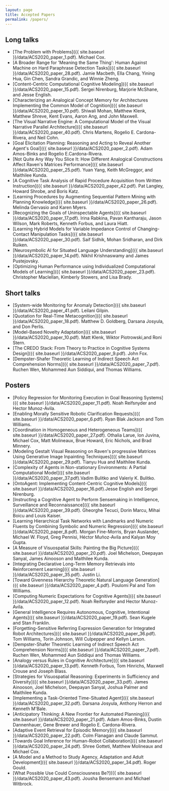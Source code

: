 ```yaml
---
layout: page
title: Accepted Papers
permalink: /papers/
---
```



## Long talks
- [The Problem with Problems]({{ site.baseurl }}/data/ACS2020_paper_1.pdf). Michael Cox. 
- [A Broader Range for 'Meaning the Same Thing': Human Against Machine on Hard Paraphrase Detection Tasks]({{ site.baseurl }}/data/ACS2020_paper_28.pdf). Jamie Macbeth, Ella Chang, Yining Hua, Gin Chen, Sandra Grandic, and Winnie Zheng.
- [Content-Centric Computational Cognitive Modeling]({{ site.baseurl }}/data/ACS2020_paper_15.pdf). Sergei Nirenburg, Marjorie McShane, and Jesse English.
- [Characterizing an Analogical Concept Memory for Architectures Implementing the Common Model of Cognition]({{ site.baseurl }}/data/ACS2020_paper_10.pdf). Shiwali Mohan, Matthew Klenk, Matthew Shreve, Kent Evans, Aaron Ang, and John Maxwell.
- [The Visual Narrative Engine: A Computational Model of the Visual Narrative Parallel Architecture]({{ site.baseurl }}/data/ACS2020_paper_40.pdf). Chris Martens, Rogelio E. Cardona-Rivera, and Neil Cohn.
- [Goal Elicitation Planning: Reasoning and Acting to Reveal Another Agent's Goal]({{ site.baseurl }}/data/ACS2020_paper_2.pdf). Adam Amos-Binks and Rogelio E.Cardona-Rivera.
- [Not Quite Any Way You Slice It: How Different Analogical Constructions Affect Raven's Matrices Performance]({{ site.baseurl }}/data/ACS2020_paper_25.pdf). Yuan Yang, Keith McGreggor, and Maithilee Kunda.
- [A Cognitive Task Analysis of Rapid Procedure Acquisition from Written Instruction]({{ site.baseurl }}/data/ACS2020_paper_42.pdf). Pat Langley, Howard Shrobe, and Boris Katz.
- [Learning Procedures by Augmenting Sequential Pattern Mining with Planning Knowledge]({{ site.baseurl }}/data/ACS2020_paper_26.pdf). Melinda Gervasio and Karen Myers. 
- [Recognizing the Goals of Uninspectable Agents]({{ site.baseurl }}/data/ACS2020_paper_17.pdf). Irina Rabkina, Pavan Kantharaju, Jason Wilson, Mark Roberts, Kenneth Forbus, and Laura Hiatt.
- [Learning Hybrid Models for Variable Impedance Control of Changing-Contact Manipulation Tasks]({{ site.baseurl }}/data/ACS2020_paper_30.pdf). Saif Sidhik, Mohan Sridharan, and Dirk Ruiken.
- [Neurosymbolic AI for Situated Language Understanding]({{ site.baseurl }}/data/ACS2020_paper_14.pdf). Nikhil Krishnaswamy and James Pustejovsky.
- [Optimizing Human Performance using Individualized Computational Models of Learning]({{ site.baseurl }}/data/ACS2020_paper_23.pdf). Christopher Maclellan, Kimberly Stowers, and Lisa Brady.


## Short talks
- [System-wide Monitoring for Anomaly Detection]({{ site.baseurl }}/data/ACS2020_paper_41.pdf). Leilani Gilpin.
- [Quotation for Real-Time Metacognition]({{ site.baseurl }}/data/ACS2020_paper_18.pdf). Matthew D. Goldberg, Darsana Josyula, and Don Perlis.
- [Model-Based Novelty Adaptation]({{ site.baseurl }}/data/ACS2020_paper_10.pdf). Matt Klenk, Wiktor Piotrowski,and Roni Stern.
- [The CREDO Stack: From Theory to Practice in Cognitive Systems Design]({{ site.baseurl }}/data/ACS2020_paper_9.pdf). John Fox.
- [Dempster-Shafer Theoretic Learning of Indirect Speech Act Comprehension Norms]({{ site.baseurl }}/data/ACS2020_paper_7.pdf). Ruchen Wen, Mohammed Aun Siddiqui, and Thomas Williams.



## Posters
- [Policy Regression for Monitoring Execution in Goal Reasoning Systems]({{ site.baseurl }}/data/ACS2020_paper_11.pdf). Noah Reifsnyder and Hector Munoz-Avila.
- [Enabling Morally Sensitive Robotic Clarification Requests]({{ site.baseurl }}/data/ACS2020_paper_6.pdf). Ryan Blak Jackson and Tom Williams.
- [Coordination in Homogeneous and Heterogeneous Teams]({{ site.baseurl }}/data/ACS2020_paper_27.pdf). Othalia Larue, Ion Juvina, Michael Cox, Matt Molineaux, Brue Howard, Eric Nichols, and Brad Minnery.
- [Modeling Gestalt Visual Reasoning on Raven's progressive Matrices Using Generative Image Inpainting Techniques]({{ site.baseurl }}/data/ACS2020_paper_29.pdf). Tianyu Hua and Maithilee Kunda.
- [Complexity of Agents in Non-stationary Environments: A Partial Computational Model]({{ site.baseurl }}/data/ACS2020_paper_37.pdf).Vadim Bulitko and Valeriy K. Bulitko.
- [OntoAgent: Implementing Content-Centric Cognitive Models]({{ site.baseurl }}/data/ACS2020_paper_16.pdf).Jesse English and Sergei Nirenburg.
- [Instructing a Cognitive Agent to Perform Sensemaking in Intelligence, Surveillance and Reconnaissance]({{ site.baseurl }}/data/ACS2020_paper_39.pdf). Gheorghe Tecuci, Dorin Marcu, Mihai Boicu and Louis Kaiser.
- [Learning Hierarchical Task Networks with Landmarks and Numeric Fluents by Combining Symbolic and Numeric Regression]({{ site.baseurl }}/data/ACS2020_paper_8.pdf). Morgan Fine-Morris, Bryan Auslander, Michael W. Floyd, Greg Pennisi, Héctor Muñoz-Avila and Kalyan Moy Gupta. 
- [A Measure of Visuospatial Skills: Painting the Big Picture]({{ site.baseurl }}/data/ACS2020_paper_20.pdf).	Joel Michelson, Deepayan Sanyal, James Ainooson and Maithilee Kunda. 
- [Integrating Declarative Long-Term Memory Retrievals into Reinforcement Learning]({{ site.baseurl }}/data/ACS2020_paper_35.pdf). Justin Li.
- [Toward Givenness Hierarchy Theoretic Natural Language Generation]({{ site.baseurl }}/data/ACS2020_paper_4.pdf). Poulomi Pal and Tom Williams.
- [Computing Numeric Expectations for Cognitive Agents]({{ site.baseurl }}/data/ACS2020_paper_12.pdf). Noah Reifsnyder and Hector Munoz-Avila. 
- [General Intelligence Requires Autonomous, Cognitive, Intentional Agents]({{ site.baseurl }}/data/ACS2020_paper_19.pdf). Sean Kugele and Stan Franklin. 
- [Forgetting-Sensitive Referring Expression Generation for Integrated Robot Architectures]({{ site.baseurl }}/data/ACS2020_paper_36.pdf). Tom Williams, Torin Johnson, Will Culpepper and Kellyn Larson. 
- [Dempster-Shafer Theoretic Learning of Indirect Speech Act Comprehension Norms]({{ site.baseurl }}/data/ACS2020_paper_7.pdf). Ruchen Wen, Mohammed Aun Siddiqui and Thomas Williams. 
- [Analogy versus Rules in Cognitive Architecture]({{ site.baseurl }}/data/ACS2020_paper_13.pdf).	Kenneth Forbus, Tom Hinrichs, Maxwell Crouse and Joseph Blass. 
- [Strategies for Visuospatial Reasoning: Experiments in Sufficiency and Diversity]({{ site.baseurl }}/data/ACS2020_paper_33.pdf). James Ainooson, Joel Michelson, Deepayan Sanyal, Joshua Palmer and Maithilee Kunda. 
- [Implementing a Task-Oriented Time-Situated Agent]({{ site.baseurl }}/data/ACS2020_paper_32.pdf).	Darsana Josyula, Anthony Herron and Kenneth M'Bale. 
- [Anticipatory Thinking: A New Frontier for Automated Planning]({{ site.baseurl }}/data/ACS2020_paper_21.pdf).	Adam Amos-Binks, Dustin Dannenhauer, Gene Brewer and Rogelio E. Cardona-Rivera. 
- [Adaptive Event Retrieval for Episodic Memory]({{ site.baseurl }}/data/ACS2020_paper_22.pdf).	Colm Flanagan and Claude Sammut. 
- [Towards Goal Inference for Human-Robot Collaboration]({{ site.baseurl }}/data/ACS2020_paper_24.pdf). Shree Gotteti, Matthew Molineaux and Michael Cox. 
- [A Model and a Method to Study Agency, Adaptation and Adult Development]({{ site.baseurl }}/data/ACS2020_paper_34.pdf). Roger Gould. 
- [What Possible Use Could Consciousness Be?]({{ site.baseurl }}/data/ACS2020_paper_43.pdf). Jousha Bensemann and Michael Witbrock.




